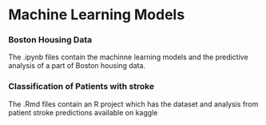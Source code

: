# Machine Learning Models 

### Boston Housing Data
The .ipynb files contain the machinne learning models and the predictive analysis of a part of Boston housing data.

### Classification of Patients with stroke
The .Rmd files contain an R project which has the dataset and analysis from patient stroke predictions available on kaggle
